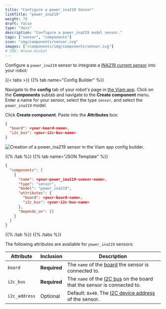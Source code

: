 ```yaml
---
title: "Configure a power_ina219 Sensor"
linkTitle: "power_ina219"
weight: 70
draft: false
type: "docs"
description: "Configure a power_ina219 model sensor."
tags: ["sensor", "components"]
icon: "img/components/sensor.svg"
images: ["/components/img/components/sensor.svg"]
# SME: #team-bucket
---
```


Configure a `power_ina219` sensor to integrate a [INA219 current sensor](https://www.amazon.com/dp/B07QJW6L4C) into your robot:

{{< tabs >}}
{{% tab name="Config Builder" %}}

Navigate to the **config** tab of your robot's page in [the Viam app](https://app.viam.com).
Click on the **Components** subtab and navigate to the **Create component** menu.
Enter a name for your sensor, select the type `sensor`, and select the `power_ina219` model.

Click **Create component**.
Paste into the **Attributes** box:

``` json
{
  "board": <your-board-name>,
  "i2c_bus": <your-i2c-bus-name>
}
```

![Creation of a power_ina219 sensor in the Viam app config builder.](../img/power-ina219-sensor-ui-config.png)

{{% /tab %}}
{{% tab name="JSON Template" %}}

```json {class="line-numbers linkable-line-numbers"}
{
  "components": [
    {
      "name": <your-power_ina219-sensor-name>,
      "type": "sensor",
      "model": "power_ina219",
      "attributes": {
        "board": <your-board-name>,
        "i2c_bus": <your-i2c-bus-name>
      },
      "depends_on": []
    }
  ]
}
```

{{% /tab %}}
{{% /tabs %}}

The following attributes are available for `power_ina219` sensors:

| Attribute | Inclusion | Description |
| ----------- | -------------- | --------------  |
| `board`  | **Required** | The `name` of the [board](/components/board) the sensor is connected to. |
| `i2c_bus` | **Required** | The `name` of the [I2C bus](/components/board/#i2cs) on the board that the sensor is connected to. |
| `i2c_address`  | Optional | Default: `0x40`. The [I2C device address](https://learn.adafruit.com/i2c-addresses/overview) of the sensor. |
